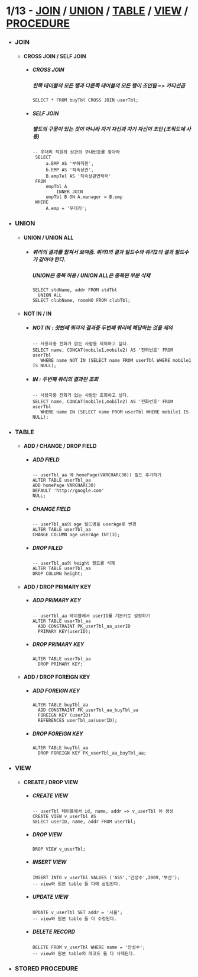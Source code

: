 # 1/13 - [JOIN](#join) / [UNION](#union) / [TABLE](#table) / [VIEW](#view) / [PROCEDURE](#stored-procedure)
- ### JOIN
   - #### CROSS JOIN / SELF JOIN
     + ##### CROSS JOIN
       ##### 한쪽 테이블의 모든 행과 다른쪽 테이블의 모든 행이 조인됨 => 카티션곱
       ```mysql
       SELECT * FROM buyTbl CROSS JOIN userTbl;
       ```
     + ##### SELF JOIN
       ##### 별도의 구문이 있는 것이 아니라 자기 자신과 자기 자신이 조인 (조직도에 사용)
       ```mysql
       -- 우대리 직원의 상관의 구내번호를 찾아라 
        SELECT 
            a.EMP AS '부하직원',
            b.EMP AS '직속상관',
            B.empTel AS '직속상관연락처'
        FROM
            empTbl A
                INNER JOIN
            empTbl B ON A.manager = B.emp
        WHERE
            A.emp = '우대리';
       ```
- ### UNION
   - #### UNION / UNION ALL
     + ##### 쿼리의 결과를 합쳐서 보여줌. 쿼리1의 결과 필드수와 쿼리2의 결과 필드수가 같아야 한다.
       ##### UNION은 중복 허용 / UNION ALL은 중복된 부분 삭제
       ```MYSQL
       SELECT stdName, addr FROM stdTbl
         UNION ALL
       SELECT clubName, roomNO FROM clubTbl;
       ```
   - #### NOT IN / IN
     + ##### NOT IN : 첫번째 쿼리의 결과중 두번째 쿼리에 해당하는 것을 제외
       ```mysql
       -- 사용자중 전화가 없는 사람을 제외하고 싶다.
       SELECT name, CONCAT(mobile1,mobile2) AS '전화번호' FROM userTbl
          WHERE name NOT IN (SELECT name FROM userTbl WHERE mobile1 IS NULL);
       ```
     + ##### IN : 두번째 쿼리의 결과만 조회
       ```mysql
       -- 사용자중 전화가 없는 사람만 조회하고 싶다.
       SELECT name, CONCAT(mobile1,mobile2) AS '전화번호' FROM userTbl
          WHERE name IN (SELECT name FROM userTbl WHERE mobile1 IS NULL);
       ```

- ### TABLE
  - #### ADD / CHANGE / DROP FIELD
    + ##### ADD FIELD
      ```mysql
      -- userTbl_aa 에 homePage(VARCHAR(30)) 필드 추가하기
      ALTER TABLE userTbl_aa
      ADD homePage VARCHAR(30)
      DEFAULT 'http://google.com'
      NULL;
      ```
    + ##### CHANGE FIELD
      ```mysql
      -- userTbl_aa의 age 필드명을 userAge로 변경
      ALTER TABLE userTbl_aa
      CHANGE COLUMN age userAge INT(3);
      ```
    + ##### DROP FILED
      ```mysql
      -- userTbl_aa의 height 필드를 삭제
      ALTER TABLE userTbl_aa
      DROP COLUMN height;
      ```
  - #### ADD / DROP PRIMARY KEY
    + ##### ADD PRIMARY KEY
      ```MYSQL
      -- userTbl_aa 테이블에서 userID를 기본키로 설정하기
      ALTER TABLE userTbl_aa
        ADD CONSTRAINT PK_userTbl_aa_userID
        PRIMARY KEY(userID);
      ```
    + ##### DROP PRIMARY KEY
      ```MYSQL
      ALTER TABLE userTbl_aa
        DROP PRIMARY KEY;
      ```
  - #### ADD / DROP FOREIGN KEY
    + ##### ADD FOREIGN KEY
      ```mysql
      ALTER TABLE buyTbl_aa
        ADD CONSTRAINT FK_userTbl_aa_buyTbl_aa
        FOREIGN KEY (userID)
        REFERENCES userTbl_aa(userID);
      ```
    + ##### DROP FOREIGN KEY
      ```mysql
      ALTER TABLE buyTbl_aa
        DROP FOREIGN KEY FK_userTbl_aa_buyTbl_aa;
      ```
 - ### VIEW
   - #### CREATE / DROP VIEW
     + ##### CREATE VIEW
       ```mysql
       -- userTbl 테이블에서 id, name, addr => v_userTbl 뷰 생성
       CREATE VIEW v_userTbl AS
       SELECT userID, name, addr FROM userTbl;
       ```
     + ##### DROP VIEW
       ```mysql
       DROP VIEW v_userTbl;
       ```
     + ##### INSERT VIEW
       ```mysql
       INSERT INTO v_userTbl VALUES ('ASS','안성수',2009,'부산');
       -- view와 원본 table 둘 다에 삽입된다.
       ```
     + ##### UPDATE VIEW
       ```MYSQL
       UPDATE v_userTbl SET addr = '서울';
       -- view와 원본 table 둘 다 수정된다.
       ```
     + ##### DELETE RECORD
       ```MYSQL
       DELETE FROM v_userTbl WHERE name = '안성수';
       -- view와 원본 table의 레코드 둘 다 삭제된다.
       ```
- ### STORED PROCEDURE
